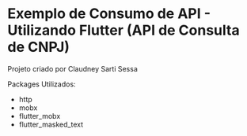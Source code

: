 # Exemplo de Consumo de API - Utilizando Flutter (API de Consulta de CNPJ)

Projeto criado por Claudney Sarti Sessa

Packages Utilizados:

<ul>
  <li>http</li>
  <li>mobx</li>
  <li>flutter_mobx</li>
  <li>flutter_masked_text</li>
</ul>
